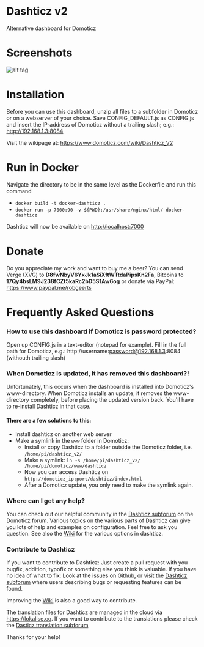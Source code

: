 # Dashticz v2
Alternative dashboard for Domoticz




# Screenshots
![alt tag](http://i.imgur.com/9DBcpNd.jpg)




# Installation
Before you can use this dashboard, unzip all files to a subfolder in Domoticz or on a webserver of your choice.
Save CONFIG_DEFAULT.js as CONFIG.js and insert the IP-address of Domoticz without a trailing slash; e.g.: http://192.168.1.3:8084


Visit the wikipage at: https://www.domoticz.com/wiki/Dashticz_V2

# Run in Docker
Navigate the directory to be in the same level as the Dockerfile and run this command
- `docker build -t docker-dashticz .`
- `docker run -p 7000:90 -v ${PWD}:/usr/share/nginx/html/ docker-dashticz`

Dashticz will now be available on [http://localhost:7000]()


# Donate
Do you appreciate my work and want to buy me a beer? You can send Verge (XVG) to <b>D8fwNbyV6YxJk1aSiXftWTtdaPipsKn2Fa</b>, Bitcoins to <b>17Qy4bsLM9J238fCZt5kaRc2bD5S1Aw6og</b> or donate via PayPal: https://www.paypal.me/robgeerts


# Frequently Asked Questions

### How to use this dashboard if Domoticz is password protected?
Open up CONFIG.js in a text-editor (notepad for example).
Fill in the full path for Domoticz, e.g.: http://username:password@192.168.1.3:8084 (withouth trailing slash)

### When Domoticz is updated, it has removed this dashboard?!
Unfortunately, this occurs when the dashboard is installed into Domoticz's www-directory.
When Domoticz installs an update, it removes the www-directory completely, before placing the updated version back. 
You'll have to re-install Dashticz in that case.

#### There are a few solutions to this:
- Install dashticz on another web server
- Make a symlink in the `www` folder in Domoticz: 
  - Install or copy Dashticz to a folder outside the Domoticz folder, i.e. `/home/pi/dashticz_v2/`
  - Make a symlink: `ln -s /home/pi/dashticz_v2/ /home/pi/domoticz/www/dashticz`
  - Now you can access Dashticz on `http://domoticz_ip:port/dashticz/index.html`
  - After a Domoticz update, you only need to make the symlink again.

### Where can I get any help?
You can check out our helpful community in the [Dashticz subforum](https://www.domoticz.com/forum/viewforum.php?f=67) on the Domoticz forum. Various topics on the various parts of Dashticz can give you lots of help and examples on configuration. Feel free to ask you question.
See also the [Wiki](https://www.domoticz.com/wiki/Dashticz_V2) for the various options in dashticz.

### Contribute to Dashticz
If you want to contribute to Dashticz: Just create a pull request with you bugfix, addition, typofix or something else you think is valuable. If you have no idea of what to fix: Look at the issues on Github, or visit the [Dashticz subforum](https://www.domoticz.com/forum/viewforum.php?f=67) where users describing bugs or requesting features can be found.

Improving the [Wiki](https://www.domoticz.com/wiki/Dashticz_V2) is also a good way to contribute.

The translation files for Dashticz are managed in the cloud via https://lokalise.co. If you want to contribute to the translations please check the [Dasticz translation subforum](https://www.domoticz.com/forum/viewtopic.php?f=67&t=18697&start=20#p207286)
 
Thanks for your help!
